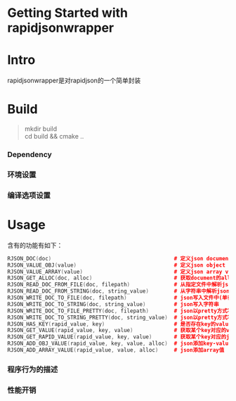Getting Started with rapidjsonwrapper
=======

# Intro

rapidjsonwrapper是对rapidjson的一个简单封装

# Build

> mkdir build    
> cd build && cmake ..

### Dependency

### 环境设置

### 编译选项设置

# Usage
含有的功能有如下：
```c++
RJSON_DOC(doc)                                       # 定义json document
RJSON_VALUE_OBJ(value)                               # 定义json object value
RJSON_VALUE_ARRAY(value)                             # 定义json array value
RJSON_GET_ALLOC(doc, alloc)                          # 获取document的allocator
RJSON_READ_DOC_FROM_FILE(doc, filepath)              # 从指定文件中解析json
RJSON_READ_DOC_FROM_STRING(doc, string_value)        # 从字符串中解析json
RJSON_WRITE_DOC_TO_FILE(doc, filepath)               # json写入文件中(单行)
RJSON_WRITE_DOC_TO_STRING(doc, string_value)         # json写入字符串
RJSON_WRITE_DOC_TO_FILE_PRETTY(doc, filepath)        # json以pretty方式写入文件
RJSON_WRITE_DOC_TO_STRING_PRETTY(doc, string_value)  # json以pretty方式写入字符串
RJSON_HAS_KEY(rapid_value, key)                      # 是否存在key的value
RJSON_GET_VALUE(rapid_value, key, value)             # 获取某个key对应的value
RJSON_GET_RAPID_VALUE(rapid_value, key, value)       # 获取某个key对应的json node
RJSON_ADD_OBJ_VALUE(rapid_value, key, value, alloc)  # json添加key-value对
RJSON_ADD_ARRAY_VALUE(rapid_value, value, alloc)     # json添加array值
```
### 程序行为的描述

### 性能开销
